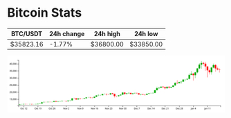 # Bitcoin Stats

BTC/USDT|24h change|24h high|24h low|
|---|---|---|---|
|$35823.16|-1.77%|$36800.00|$33850.00|

<img src="./chart.svg">
